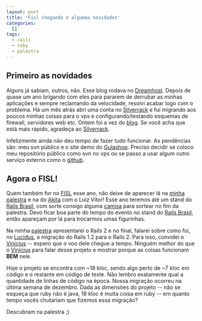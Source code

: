 ```yaml
--- 
layout: post
title: 'Fisl chegando e algumas novidades'
categories: 
  []
tags:
  - rails
  - ruby
  - palestra
---
```



## Primeiro as novidades

Alguns já sabiam, outros, não. Esse blog rodava no [Dreamhost][dh]. Depois de quase um ano brigando com eles para pararem de derrubar as minhas aplicações e sempre reclamando da velocidade, resolvi acabar logo com o problema. Há um mês atrás abri uma conta no [Silverrack][sr] e fui migrando aos poucos minhas coisas para o vps e configurando/testando esquemas de firewall, servidores web etc. Ontem foi a vez do [blog][blog]. Se você acha que está mais rápido, agradeça ao [Silverrack][sr].

Infelizmente ainda não deu tempo de fazer tudo funcionar. As pendências são: meu svn público e o site demo do [Gulashop][gula]. Preciso decidir se coloco meu repositório público como svn no vps ou se passo a usar algum outro serviço externo como o [github][gh].

[gh]: http://github.com/
[gula]: http://mergulhao.info/2007/10/20/gulashop-um-e-shop-light
[blog]: http://mergulhao.info
[sr]: http://www.silverrack.com/
[dh]: http://www.dreamhost.com/

## Agora o FISL!

Quem também for no [FISL][fisl] esse ano, não deixe de aparecer lá na [minha palestra][fisl] e na do [Akita][akita] com o Luiz Vitor! Esse ano teremos até um stand do [Rails Brasil][rb], com sorte consigo alguma [camisa][camisa] para sortear no fim da palestra. Devo ficar boa parte do tempo do evento no stand do [Rails Brasil][rb], então apareçam por lá para trocarmos umas figurinhas.

Na minha [palestra][fisl] apresentarei o Rails 2 e no final, falarei sobre como foi, no [Lucidus][lucidus], a migração do Rails 1.2 para o Rails 2. Para isso, convidei o [Vinícius][vini] -- espero que o voo dele chegue a tempo. Ninguém melhor do que o [Vinícius][vini] para falar desse projeto e mostrar porque as coisas funcionam **BEM** nele.

Hoje o projeto se encontra com ~18 kloc, sendo algo perto de ~7 kloc em código e o restante em código de teste. Não lembro exatamente qual a quantidade de linhas de código na época. Nossa migração ocorreu na última semana de dezembro. Dada as dimensões do projeto -- não se esqueça que ruby não é java, 18 kloc é muita coisa em ruby -- em quanto tempo vocês chutariam que fizemos essa migração?

Descubram na palestra ;)

[vini]: http://www.improveit.com.br/vinicius
[lucidus]: http://www.rioonrails.com.br/speeches/projeto-lucidus
[camisa]: http://www.monteiro.eti.br/2008/04/07/camiseta-do-rails-brasil/
[rb]: http://www.rubyonrails.pro.br/
[fisl]: http://mergulhao.info/2008/3/17/palestra-sobre-rails-2-no-fisl/
[akita]: http://www.akitaonrails.com



